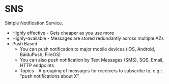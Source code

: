 # SNS

Simple Notification Service.

* Highly effective - Gets cheaper as you use more
* Highly-available - Messages are stored redundantly across multiple AZs
* Push Based
  * You can push notification to major mobile devices (iOS, Android, BaiduPush, FireOS)
  * You can also push notification by Text Messages (SMS), SQS, Email, HTTP endpoints
  * Topics - A grouping of messages for receivers to subscribe to, e.g.: "push notifications about X"
